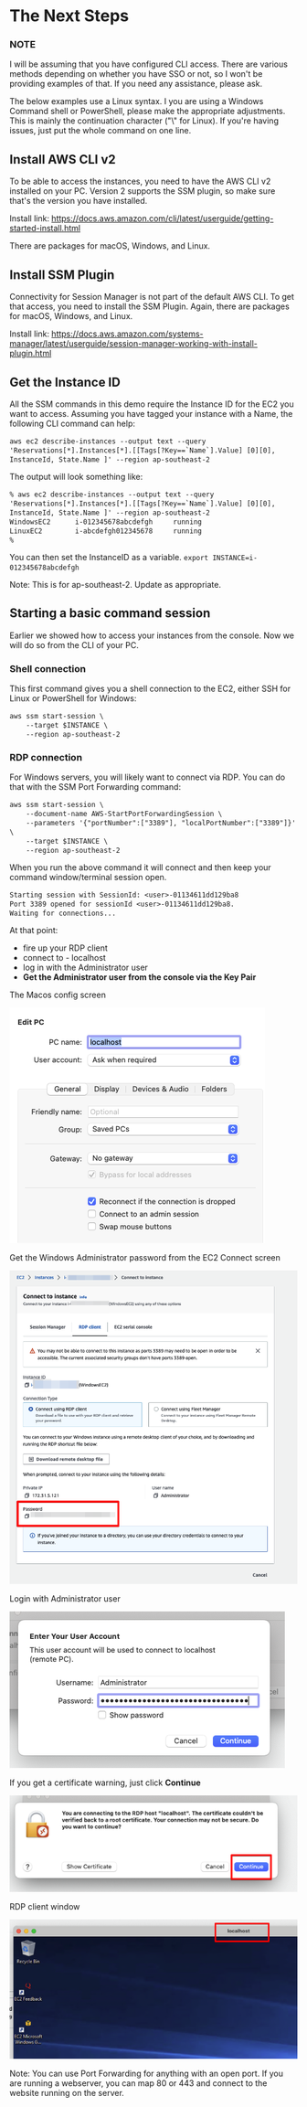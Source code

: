 # The Next Steps

### NOTE
I will be assuming that you have configured CLI access. There are various methods depending on whether you have SSO or not, so I won't be providing examples of that. If you need any assistance, please ask.

The below examples use a Linux syntax. I you are using a Windows Command shell or PowerShell, please make the appropriate adjustments. This is mainly the continuation character ("\\" for Linux). If you're having issues, just put the whole command on one line.

## Install AWS CLI v2
To be able to access the instances, you need to have the AWS CLI v2 installed on your PC. Version 2 supports the SSM plugin, so make sure that's the version you have installed.

Install link: https://docs.aws.amazon.com/cli/latest/userguide/getting-started-install.html

There are packages for macOS, Windows, and Linux.

## Install SSM Plugin
Connectivity for Session Manager is not part of the default AWS CLI. To get that access, you need to install the SSM Plugin. Again, there are packages for macOS, Windows, and Linux.

Install link: https://docs.aws.amazon.com/systems-manager/latest/userguide/session-manager-working-with-install-plugin.html

## Get the Instance ID
All the SSM commands in this demo require the Instance ID for the EC2 you want to access. Assuming you have tagged your instance with a Name, the following CLI command can help:

```
aws ec2 describe-instances --output text --query 'Reservations[*].Instances[*].[[Tags[?Key==`Name`].Value] [0][0], InstanceId, State.Name ]' --region ap-southeast-2
```

The output will look something like:
```
% aws ec2 describe-instances --output text --query 'Reservations[*].Instances[*].[[Tags[?Key==`Name`].Value] [0][0], InstanceId, State.Name ]' --region ap-southeast-2
WindowsEC2      i-012345678abcdefgh     running
LinuxEC2        i-abcdefgh012345678     running
%
```
You can then set the InstanceID as a variable. ```export INSTANCE=i-012345678abcdefgh```

Note: This is for ap-southeast-2. Update as appropriate.

## Starting a basic command session
Earlier we showed how to access your instances from the console. Now we will do so from the CLI of your PC.

### Shell connection
This first command gives you a shell connection to the EC2, either SSH for Linux or PowerShell for Windows:
```
aws ssm start-session \
    --target $INSTANCE \
    --region ap-southeast-2
```

### RDP connection
For Windows servers, you will likely want to connect via RDP. You can do that with the SSM Port Forwarding command:
```
aws ssm start-session \
    --document-name AWS-StartPortForwardingSession \
    --parameters '{"portNumber":["3389"], "localPortNumber":["3389"]}' \
    --target $INSTANCE \
    --region ap-southeast-2
```
When you run the above command it will connect and then keep your command window/terminal session open. 

```
Starting session with SessionId: <user>-01134611dd129ba8
Port 3389 opened for sessionId <user>-01134611dd129ba8.
Waiting for connections...
```

At that point:
- fire up your RDP client
- connect to - localhost
- log in with the Administrator user
- **Get the Administrator user from the console via the Key Pair**

The Macos config screen

![alt text](../Images/Inter-01-RDP-Config.png "RDP Config screen for Macos")

Get the Windows Administrator password from the EC2 Connect screen

![alt text](../Images/Inter-02-RDP-Password.png "EC instnace connect window with Windows password")

Login with Administrator user

![alt text](../Images/Inter-03-RDP-Creds.png "Login window for Macos RPD client")

If you get a certificate warning, just click **Continue**

![alt text](../Images/Inter-04-RDP-Continue.png "Certificate warning screen")

RDP client window

![alt text](../Images/Inter-05-RDP-Connected.png "Portion of RDP session should localhost as the server")

Note: You can use Port Forwarding for anything with an open port. If you are running a webserver, you can map 80 or 443 and connect to the website running on the server.